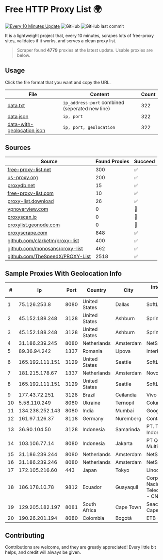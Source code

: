 
# Free HTTP Proxy List 🌍

[![Every 10 Minutes Update](https://github.com/mertguvencli/http-proxy-list/actions/workflows/main.yml/badge.svg?branch=main)](https://github.com/mertguvencli/http-proxy-list/actions/workflows/main.yml)
![GitHub](https://img.shields.io/github/license/mertguvencli/http-proxy-list)
![GitHub last commit](https://img.shields.io/github/last-commit/mertguvencli/http-proxy-list)

It is a lightweight project that, every 10 minutes, scrapes lots of free-proxy sites, validates if it works, and serves a clean proxy list.


> Scraper found **4779** proxies at the latest update. Usable proxies are below.

## Usage

Click the file format that you want and copy the URL.


|File|Content|Count|
|----|-------|-----|
|[data.txt](https://raw.githubusercontent.com/mertguvencli/http-proxy-list/main/proxy-list/data.txt)|`ip_address:port` combined (seperated new line)|322|
|[data.json](https://raw.githubusercontent.com/mertguvencli/http-proxy-list/main/proxy-list/data.json)|`ip, port`|322|
|[data-with-geolocation.json](https://raw.githubusercontent.com/mertguvencli/http-proxy-list/main/proxy-list/data-with-geolocation.json)|`ip, port, geolocation`|322|

## Sources

|Source|Found Proxies|Succeed|
|------|-------------|-------|
|[free-proxy-list.net](https://free-proxy-list.net)|300|✅|
|[us-proxy.org](https://www.us-proxy.org)|200|✅|
|[proxydb.net](http://proxydb.net)|15|✅|
|[free-proxy-list.com](https://free-proxy-list.com/?page=&port=&type%5B%5D=http&type%5B%5D=https&up_time=0&search=Search)|10|✅|
|[proxy-list.download](https://www.proxy-list.download/HTTP)|26|✅|
|[vpnoverview.com](https://vpnoverview.com/privacy/anonymous-browsing/free-proxy-servers)|0|🚫|
|[proxyscan.io](https://www.proxyscan.io)|0|🚫|
|[proxylist.geonode.com](https://proxylist.geonode.com/api/proxy-list?limit=300&page=1&sort_by=lastChecked&sort_type=desc&protocols=http,https)|0|🚫|
|[proxyscrape.com](https://api.proxyscrape.com/v2/?request=displayproxies&protocol=http&timeout=10000&country=all&ssl=all&anonymity=all)|848|✅|
|[github.com/clarketm/proxy-list](https://raw.githubusercontent.com/clarketm/proxy-list/master/proxy-list-raw.txt)|400|✅|
|[github.com/monosans/proxy-list](https://raw.githubusercontent.com/monosans/proxy-list/main/proxies/http.txt)|462|✅|
|[github.com/TheSpeedX/PROXY-List](https://raw.githubusercontent.com/TheSpeedX/PROXY-List/master/http.txt)|2518|✅|


## Sample Proxies With Geolocation Info

|#|Ip|Port|Country|City|Internet Service Provider|
|-|--|----|-------|----|-------------------------|
|1|75.126.253.8|8080|United States|Dallas|SoftLayer|
|2|45.152.188.248|3128|United States|Ashburn|Sprint|
|3|45.152.188.248|3128|United States|Ashburn|Sprint|
|4|31.186.239.245|8080|Netherlands|Amsterdam|NetSkope Inc|
|5|89.36.94.242|1337|Romania|Lipova|Interkvm Host SRL|
|6|165.192.111.151|3129|United States|Seattle|SoftLayer|
|7|181.215.178.67|1337|Netherlands|Amsterdam|NovoServe B.V.|
|8|165.192.111.151|3129|United States|Seattle|SoftLayer|
|9|177.43.72.251|3128|Brazil|Ceilandia|Vivo|
|10|5.58.110.249|8080|Ukraine|Ternopil|Columbus|
|11|134.238.252.143|8080|India|Mumbai|Google LLC|
|12|161.97.126.37|8118|Germany|Nuremberg|Contabo GmbH|
|13|36.90.104.50|3128|Indonesia|Samarinda|PT. Telekomunikasi Indonesia|
|14|103.106.77.14|8080|Indonesia|Jakarta|PT Quantum Tera Multimedia|
|15|31.186.239.244|8080|Netherlands|Amsterdam|NetSkope Inc|
|16|31.186.239.246|8080|Netherlands|Amsterdam|NetSkope Inc|
|17|172.105.216.60|443|Japan|Tokyo|Linode, LLC|
|18|186.178.10.78|9812|Ecuador|Guayaquil|Corporacion Nacional De Telecomunicaciones - CNT EP|
|19|129.205.182.197|8081|South Africa|Cape Town|Seacom Western Cape (Pty) Ltd|
|20|190.26.201.194|8080|Colombia|Bogotá|ETB - Colombia|



## Contributing

Contributions are welcome, and they are greatly appreciated! Every
little bit helps, and credit will always be given.

